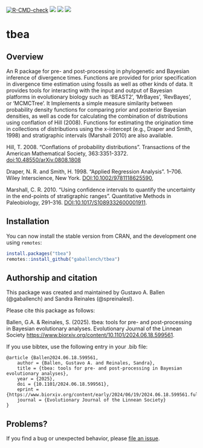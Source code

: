 
<!-- README.md is generated from README.Rmd. Please edit that file -->
<!-- badges: start -->

[![R-CMD-check](https://github.com/gaballench/tbea/workflows/R-CMD-check/badge.svg)](https://github.com/gaballench/tbea/actions)
[![](https://www.r-pkg.org/badges/version/tbea)](https://cran.r-project.org/package=tbea)
[![](https://cranlogs.r-pkg.org/badges/tbea)](https://cran.r-project.org/package=tbea)
[![](https://cranlogs.r-pkg.org/badges/grand-total/tbea?color=blue)](https://cran.r-project.org/package=tbea)
<!-- badges: end -->

# tbea

## Overview

An R package for pre- and post-processing in phylogenetic and Bayesian
inference of divergence times. Functions are provided for prior
specification in divergence time estimation using fossils as well as
other kinds of data. It provides tools for interacting with the input
and output of Bayesian platforms in evolutionary biology such as
‘BEAST2’, ‘MrBayes’, ‘RevBayes’, or ‘MCMCTree’. It Implements a simple
measure similarity between probability density functions for comparing
prior and posterior Bayesian densities, as well as code for calculating
the combination of distributions using conflation of Hill (2008).
Functions for estimating the origination time in collections of
distributions using the x-intercept (e.g., Draper and Smith, 1998) and
stratigraphic intervals (Marshall 2010) are also available.

Hill, T. 2008. “Conflations of probability distributions”. Transactions
of the American Mathematical Society, 363:3351-3372.
<doi:10.48550/arXiv.0808.1808>

Draper, N. R. and Smith, H. 1998. “Applied Regression Analysis”. 1–706.
Wiley Interscience, New York. <DOI:10.1002/9781118625590>,

Marshall, C. R. 2010. “Using confidence intervals to quantify the
uncertainty in the end-points of stratigraphic ranges”. Quantitative
Methods in Paleobiology, 291–316. <DOI:10.1017/S1089332600001911>.

## Installation

You can now install the stable version from CRAN, and the development
one using `remotes`:

``` r
install.packages("tbea")
remotes::install_github("gaballench/tbea")
```

## Authorship and citation

This package was created and maintained by Gustavo A. Ballen
(@gaballench) and Sandra Reinales (@spreinalesl).

Please cite this package as follows:

Ballen, G.A. & Reinales, S. (2025). tbea: tools for pre- and
post-processing in Bayesian evolutionary analyses. Evolutionary Journal
of the Linnean Society
<https://www.biorxiv.org/content/10.1101/2024.06.18.599561>.

If you use bibtex, use the following entry in your .bib file:

    @article {Ballen2024.06.18.599561,
        author = {Ballen, Gustavo A. and Reinales, Sandra},
        title = {tbea: tools for pre- and post-processing in Bayesian evolutionary analyses},
        year = {2025},
        doi = {10.1101/2024.06.18.599561},
        eprint = {https://www.biorxiv.org/content/early/2024/06/19/2024.06.18.599561.full.pdf},
        journal = {Evolutionary Journal of the Linnean Society}
    }

## Problems?

If you find a bug or unexpected behavior, please [file an
issue](https://github.com/gaballench/tbea/issues).
